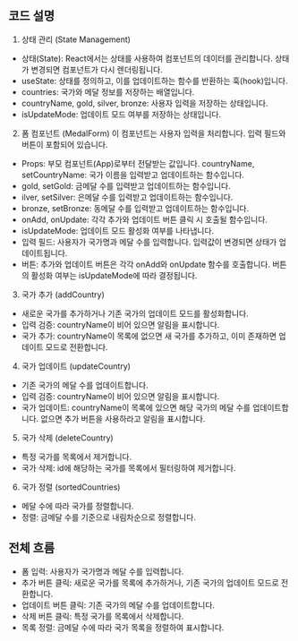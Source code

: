 ## 코드 설명

1. 상태 관리 (State Management)

- 상태(State): React에서는 상태를 사용하여 컴포넌트의 데이터를 관리합니다. 상태가 변경되면 컴포넌트가 다시 렌더링됩니다.
- useState: 상태를 정의하고, 이를 업데이트하는 함수를 반환하는 훅(hook)입니다.
- countries: 국가와 메달 정보를 저장하는 배열입니다.
- countryName, gold, silver, bronze: 사용자 입력을 저장하는 상태입니다.
- isUpdateMode: 업데이트 모드 여부를 저장하는 상태입니다.

2. 폼 컴포넌트 (MedalForm)
   이 컴포넌트는 사용자 입력을 처리합니다. 입력 필드와 버튼이 포함되어 있습니다.

- Props: 부모 컴포넌트(App)로부터 전달받는 값입니다.
  countryName, setCountryName: 국가 이름을 입력받고 업데이트하는 함수입니다.
- gold, setGold: 금메달 수를 입력받고 업데이트하는 함수입니다.
- ilver, setSilver: 은메달 수를 입력받고 업데이트하는 함수입니다.
- bronze, setBronze: 동메달 수를 입력받고 업데이트하는 함수입니다.
- onAdd, onUpdate: 각각 추가와 업데이트 버튼 클릭 시 호출될 함수입니다.
- isUpdateMode: 업데이트 모드 활성화 여부를 나타냅니다.
- 입력 필드: 사용자가 국가명과 메달 수를 입력합니다. 입력값이 변경되면 상태가 업데이트됩니다.
- 버튼: 추가와 업데이트 버튼은 각각 onAdd와 onUpdate 함수를 호출합니다. 버튼의 활성화 여부는 isUpdateMode에 따라 결정됩니다.

3. 국가 추가 (addCountry)

- 새로운 국가를 추가하거나 기존 국가의 업데이트 모드를 활성화합니다.
- 입력 검증: countryName이 비어 있으면 알림을 표시합니다.
- 국가 추가: countryName이 목록에 없으면 새 국가를 추가하고, 이미 존재하면 업데이트 모드로 전환합니다.

4. 국가 업데이트 (updateCountry)

- 기존 국가의 메달 수를 업데이트합니다.
- 입력 검증: countryName이 비어 있으면 알림을 표시합니다.
- 국가 업데이트: countryName이 목록에 있으면 해당 국가의 메달 수를 업데이트합니다. 없으면 추가 버튼을 사용하라고 알림을 표시합니다.

5. 국가 삭제 (deleteCountry)

- 특정 국가를 목록에서 제거합니다.
- 국가 삭제: id에 해당하는 국가를 목록에서 필터링하여 제거합니다.

6. 국가 정렬 (sortedCountries)

- 메달 수에 따라 국가를 정렬합니다.
- 정렬: 금메달 수를 기준으로 내림차순으로 정렬합니다.

## 전체 흐름

- 폼 입력: 사용자가 국가명과 메달 수를 입력합니다.
- 추가 버튼 클릭: 새로운 국가를 목록에 추가하거나, 기존 국가의 업데이트 모드로 전환합니다.
- 업데이트 버튼 클릭: 기존 국가의 메달 수를 업데이트합니다.
- 삭제 버튼 클릭: 특정 국가를 목록에서 삭제합니다.
- 목록 정렬: 금메달 수에 따라 국가 목록을 정렬하여 표시합니다.
